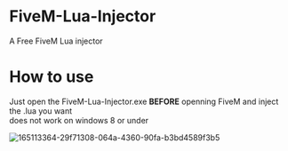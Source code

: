 # FiveM-Lua-Injector
A Free FiveM Lua injector  
# How to use  
Just open the FiveM-Lua-Injector.exe **BEFORE** openning FiveM and inject the .lua you want  
does not work on windows 8 or under

![165113364-29f71308-064a-4360-90fa-b3bd4589f3b5](https://user-images.githubusercontent.com/105885878/169619902-d1716e7e-4c71-4bf4-a468-7086ce4884ef.png)
